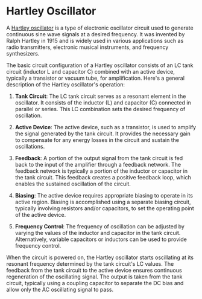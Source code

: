# Hartley Oscillator

A [Hartley oscillator](https://en.wikipedia.org/wiki/Hartley_oscillator) is a type of electronic oscillator circuit used to generate continuous sine wave signals at a desired frequency. It was invented by Ralph Hartley in 1915 and is widely used in various applications such as radio transmitters, electronic musical instruments, and frequency synthesizers.

The basic circuit configuration of a Hartley oscillator consists of an LC tank circuit (inductor L and capacitor C) combined with an active device, typically a transistor or vacuum tube, for amplification. Here's a general description of the Hartley oscillator's operation:

1. **Tank Circuit**: The LC tank circuit serves as a resonant element in the oscillator. It consists of the inductor (L) and capacitor (C) connected in parallel or series. This LC combination sets the desired frequency of oscillation.

2. **Active Device**: The active device, such as a transistor, is used to amplify the signal generated by the tank circuit. It provides the necessary gain to compensate for any energy losses in the circuit and sustain the oscillations.

3. **Feedback**: A portion of the output signal from the tank circuit is fed back to the input of the amplifier through a feedback network. The feedback network is typically a portion of the inductor or capacitor in the tank circuit. This feedback creates a positive feedback loop, which enables the sustained oscillation of the circuit.

4. **Biasing**: The active device requires appropriate biasing to operate in its active region. Biasing is accomplished using a separate biasing circuit, typically involving resistors and/or capacitors, to set the operating point of the active device.

5. **Frequency Control**: The frequency of oscillation can be adjusted by varying the values of the inductor and capacitor in the tank circuit. Alternatively, variable capacitors or inductors can be used to provide frequency control.

When the circuit is powered on, the Hartley oscillator starts oscillating at its resonant frequency determined by the tank circuit's LC values. The feedback from the tank circuit to the active device ensures continuous regeneration of the oscillating signal. The output is taken from the tank circuit, typically using a coupling capacitor to separate the DC bias and allow only the AC oscillating signal to pass.
